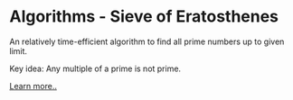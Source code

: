 # Algorithms - Sieve of Eratosthenes
An relatively time-efficient algorithm to find all prime numbers up to given limit. 

Key idea: Any multiple of a prime is not prime.

[Learn more..](https://en.wikipedia.org/wiki/Sieve_of_Eratosthenes)

